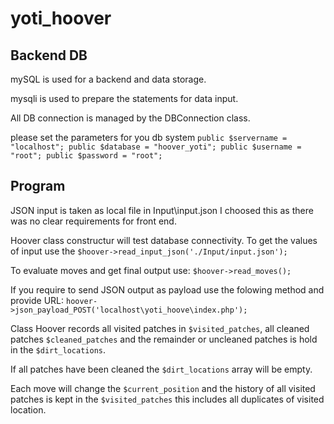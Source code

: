 # yoti_hoover

## Backend DB
   
   mySQL is used for a backend and data storage. 
   
   mysqli is used to prepare the statements for data input.
   
   All DB connection is managed by the DBConnection class.
   
   please set the parameters for you db system
           ```
           public $servername = "localhost";
           public $database = "hoover_yoti";
           public $username = "root";
           public $password = "root";
           ```
          

## Program

   JSON input is taken as local file in Input\input.json 
   I choosed this as there was no clear requirements for front end. 
    
   Hoover class constructur will test database connectivity.
   To get the values of input use the 
    ```$hoover->read_input_json('./Input/input.json');```
    
   To evaluate moves and get final output use:
    ```$hoover->read_moves();```
   
   If you require to send JSON output as payload use the folowing method and provide URL:
    ```hoover->json_payload_POST('localhost\yoti_hoove\index.php');```
    
   Class Hoover records all visited patches in ```$visited_patches```, all cleaned patches ```$cleaned_patches``` and the remainder or uncleaned patches is hold in the ```$dirt_locations```.
   
   If all patches have been cleaned the ```$dirt_locations``` array will be empty.
   
   Each move will change the ```$current_position``` and the history of all visited patches is kept in the ```$visited_patches``` this includes all duplicates of visited location.
    
